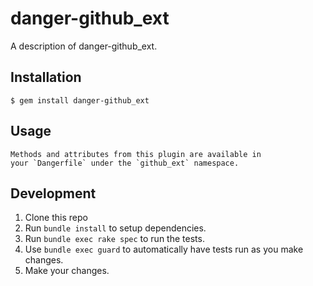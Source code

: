 # danger-github_ext

A description of danger-github_ext.

## Installation

    $ gem install danger-github_ext

## Usage

    Methods and attributes from this plugin are available in
    your `Dangerfile` under the `github_ext` namespace.

## Development

1. Clone this repo
2. Run `bundle install` to setup dependencies.
3. Run `bundle exec rake spec` to run the tests.
4. Use `bundle exec guard` to automatically have tests run as you make changes.
5. Make your changes.
